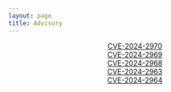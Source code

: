 ```yaml
---
layout: page
title: Advisory
---
```


<p style="text-align: center;">
  <a href="https://ener1-s3c.github.io/CVE-2024-2970/">CVE-2024-2970</a><br>
    <a href="https://ener1-s3c.github.io/CVE-2024-2969/">CVE-2024-2969</a><br>
      <a href="https://ener1-s3c.github.io/CVE-2024-2968/">CVE-2024-2968</a><br>
        <a href="https://ener1-s3c.github.io/CVE-2024-2963/">CVE-2024-2963</a><br>
          <a href="https://ener1-s3c.github.io/CVE-2024-2964/">CVE-2024-2964</a><br>

</p>
